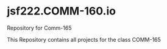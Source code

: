 # jsf222.COMM-160.io
Repository for Comm-165


This Repository contains all projects for the class COMM-165


